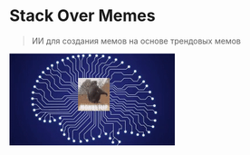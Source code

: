 # Stack Over Memes #
> ИИ для создания мемов на основе трендовых мемов

![alt text](https://github.com/Andrezzz9/StackOverMemes/blob/main/data/images/logo.gif?raw=true)